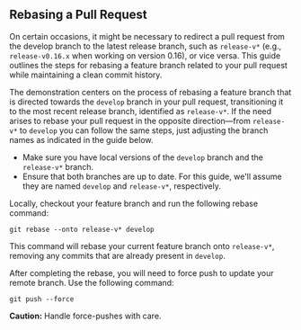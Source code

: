 ## Rebasing a Pull Request

On certain occasions, it might be necessary to redirect a pull request from the develop branch to the latest release branch, such as `release-v*` (e.g., `release-v0.16.x` when working on version 0.16), or vice versa. This guide outlines the steps for rebasing a feature branch related to your pull request while maintaining a clean commit history.

The demonstration centers on the process of rebasing a feature branch that is directed towards the `develop` branch in your pull request, transitioning it to the most recent release branch, identified as `release-v*`. If the need arises to rebase your pull request in the opposite direction—from `release-v*` to `develop` you can follow the same steps, just adjusting the branch names as indicated in the guide below.


   - Make sure you have local versions of the `develop` branch and the `release-v*` branch.
   - Ensure that both branches are up to date. For this guide, we'll assume they are named `develop` and `release-v*`, respectively.

Locally, checkout your feature branch and run the following rebase command:

```
git rebase --onto release-v* develop
```
This command will rebase your current feature branch onto `release-v*`, removing any commits that are already present in `develop`.

After completing the rebase, you will need to force push to update your remote branch. Use the following command:

```
git push --force
```

**Caution:** Handle force-pushes with care.
